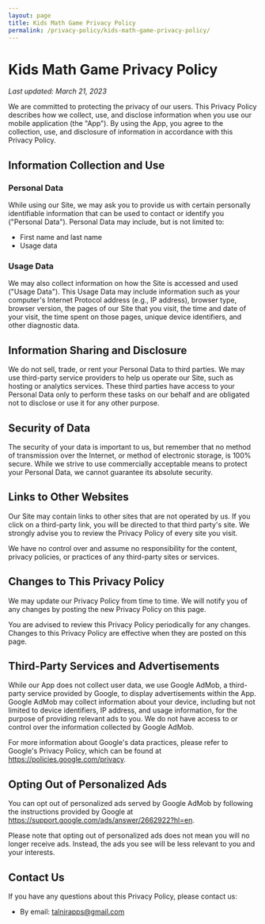 ```yaml
---
layout: page
title: Kids Math Game Privacy Policy
permalink: /privacy-policy/kids-math-game-privacy-policy/
---
```


# Kids Math Game Privacy Policy

_Last updated: March 21, 2023_

We are committed to protecting the privacy of our users. This Privacy Policy describes how we collect, use, and disclose information when you use our mobile application (the "App"). By using the App, you agree to the collection, use, and disclosure of information in accordance with this Privacy Policy.

## Information Collection and Use

### Personal Data

While using our Site, we may ask you to provide us with certain personally identifiable information that can be used to contact or identify you ("Personal Data"). Personal Data may include, but is not limited to:

- First name and last name
- Usage data

### Usage Data

We may also collect information on how the Site is accessed and used ("Usage Data"). This Usage Data may include information such as your computer's Internet Protocol address (e.g., IP address), browser type, browser version, the pages of our Site that you visit, the time and date of your visit, the time spent on those pages, unique device identifiers, and other diagnostic data.

## Information Sharing and Disclosure

We do not sell, trade, or rent your Personal Data to third parties. We may use third-party service providers to help us operate our Site, such as hosting or analytics services. These third parties have access to your Personal Data only to perform these tasks on our behalf and are obligated not to disclose or use it for any other purpose.

## Security of Data

The security of your data is important to us, but remember that no method of transmission over the Internet, or method of electronic storage, is 100% secure. While we strive to use commercially acceptable means to protect your Personal Data, we cannot guarantee its absolute security.

## Links to Other Websites

Our Site may contain links to other sites that are not operated by us. If you click on a third-party link, you will be directed to that third party's site. We strongly advise you to review the Privacy Policy of every site you visit.

We have no control over and assume no responsibility for the content, privacy policies, or practices of any third-party sites or services.

## Changes to This Privacy Policy

We may update our Privacy Policy from time to time. We will notify you of any changes by posting the new Privacy Policy on this page.

You are advised to review this Privacy Policy periodically for any changes. Changes to this Privacy Policy are effective when they are posted on this page.

## Third-Party Services and Advertisements
While our App does not collect user data, we use Google AdMob, a third-party service provided by Google, to display advertisements within the App. Google AdMob may collect information about your device, including but not limited to device identifiers, IP address, and usage information, for the purpose of providing relevant ads to you. We do not have access to or control over the information collected by Google AdMob.

For more information about Google's data practices, please refer to Google's Privacy Policy, which can be found at https://policies.google.com/privacy.

## Opting Out of Personalized Ads
You can opt out of personalized ads served by Google AdMob by following the instructions provided by Google at https://support.google.com/ads/answer/2662922?hl=en.

Please note that opting out of personalized ads does not mean you will no longer receive ads. Instead, the ads you see will be less relevant to you and your interests.

## Contact Us

If you have any questions about this Privacy Policy, please contact us:

- By email: talnirapps@gmail.com
